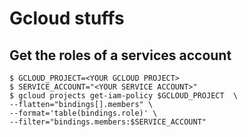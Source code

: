 # Gcloud stuffs

## Get the roles of a services account

```console
$ GCLOUD_PROJECT=<YOUR GCLOUD PROJECT>
$ SERVICE_ACCOUNT="<YOUR SERVICE ACCOUNT>"
$ gcloud projects get-iam-policy $GCLOUD_PROJECT  \
--flatten="bindings[].members" \
--format='table(bindings.role)' \
--filter="bindings.members:$SERVICE_ACCOUNT"

```